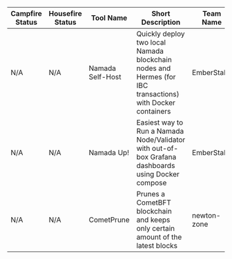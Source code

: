<!--
This table is intended to provide a clear overview of the Tools and Services
available in our community.

Please fill in the columns as follows:

1. **Campfire Status**: Use the appropriate emoji:
   - 🟢 : Live (the service is functional and accessible)
   - 🔴 : Offline (the service is temporarily unavailable)
   - 🛠️ : Under Maintenance (the service is being updated or repaired)

2. **Housefire Status**: Use the same emojis as above to indicate the current status of the service for this specific env.

3. **Tool Name**: The name of the tool.

4. **Short Description**: A brief description of the tool (max 150 chars).

5. **Team Name**: The name of the team or the provider responsible for the service.

6. **GitHub Account**: The GitHub account of the maintainer.

7. **GitHub Repo**: The link to the GitHub repository for the tool.

8. **Additional Note**: Extra comment or clarification that supplements the information. (max 150 chars)

**Note:** To add a new row, just copy an existing line and replace the details, ensuring you keep the "|" character as a column separator.
-->

| Campfire Status | Housefire Status | Tool Name | Short Description | Team Name | GitHub Account | GitHub Repo | Additional Note |
|-----------------|------------------|-----------|-------------------|-----------|----------------|-------------|-----------------|
|N/A|N/A| Namada Self-Host |Quickly deploy two local Namada blockchain nodes and Hermes (for IBC transactions) with Docker containers|EmberStake|https://github.com/0x4r45h|https://github.com/EmberStake/namada-selfhost|N/A|
|N/A|N/A| Namada Up!       | Easiest way to Run a Namada Node/Validator with out-of-box Grafana dashboards using Docker compose        |EmberStake|https://github.com/0x4r45h| https://github.com/EmberStake/namada-up       |N/A|
|N/A|N/A| CometPrune | Prunes a CometBFT blockchain and keeps only certain amount of the latest blocks                           | newton-zone | https://github.com/ekhvalov | https://github.com/ekhvalov/cometprune | N/A             |
